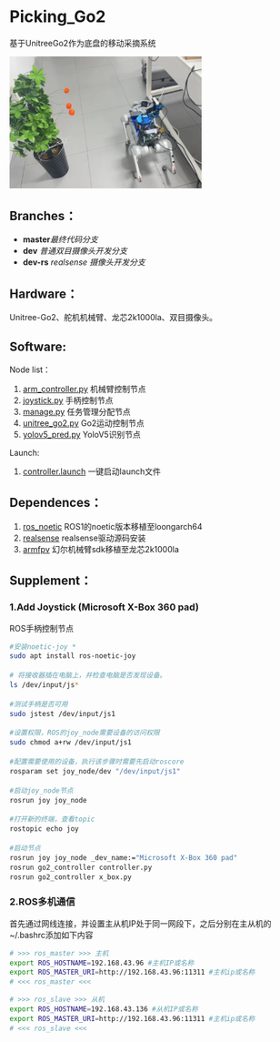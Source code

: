 # Picking_Go2

基于UnitreeGo2作为底盘的移动采摘系统

<img src="./pic/picking_go2.jpg" alt="picking_go2" style="zoom: 33%;" />

## Branches：

- **master**_最终代码分支_
- **dev** _普通双目摄像头开发分支_
- **dev-rs** _realsense 摄像头开发分支_

## Hardware：

Unitree-Go2、舵机机械臂、龙芯2k1000la、双目摄像头。

## Software:

Node list：

1.  [arm_controller.py](src/controller/scripts/arm_controller.py) 机械臂控制节点
2.  [joystick.py](src/controller/scripts/joystick.py) 手柄控制节点
3.  [manage.py](src/controller/scripts/manage.py) 任务管理分配节点
4.  [unitree_go2.py](src/controller/scripts/unitree_go2.py) Go2运动控制节点
5.  [yolov5_pred.py](src/controller/scripts/yolov5_pred.py) YoloV5识别节点

Launch:

1.  [controller.launch](src/controller/launch/controller.launch) 一键启动launch文件

## Dependences：

1. [ros_noetic](./ros_noetic.md) ROS1的noetic版本移植至loongarch64
2. [realsense](https://github.com/IntelRealSense/librealsense) realsense驱动源码安装
3. [armfpv](./src/controller/armfpv_sdk/armfpv.md) 幻尔机械臂sdk移植至龙芯2k1000la

## Supplement：

### 1.Add Joystick (Microsoft X-Box 360 pad)

ROS手柄控制节点

```bash
#安装noetic-joy *
sudo apt install ros-noetic-joy

# 将接收器插在电脑上，并检查电脑是否发现设备。
ls /dev/input/js*

#测试手柄是否可用
sudo jstest /dev/input/js1

#设置权限，ROS的joy_node需要设备的访问权限
sudo chmod a+rw /dev/input/js1

#配置需要使用的设备，执行该步骤时需要先启动roscore
rosparam set joy_node/dev "/dev/input/js1"

#启动joy_node节点
rosrun joy joy_node

#打开新的终端，查看topic
rostopic echo joy

#启动节点
rosrun joy joy_node _dev_name:="Microsoft X-Box 360 pad"
rosrun go2_controller controller.py 
rosrun go2_controller x_box.py
```

### 2.ROS多机通信

首先通过网线连接，并设置主从机IP处于同一网段下，之后分别在主从机的~/.bashrc添加如下内容

```bash
# >>> ros_master >>> 主机
export ROS_HOSTNAME=192.168.43.96 #主机IP或名称
export ROS_MASTER_URI=http://192.168.43.96:11311 #主机ip或名称 
# <<< ros_master <<<
```

```bash
# >>> ros_slave >>> 从机
export ROS_HOSTNAME=192.168.43.136 #从机IP或名称
export ROS_MASTER_URI=http://192.168.43.96:11311 #主机ip或名称
# <<< ros_slave <<<
```

